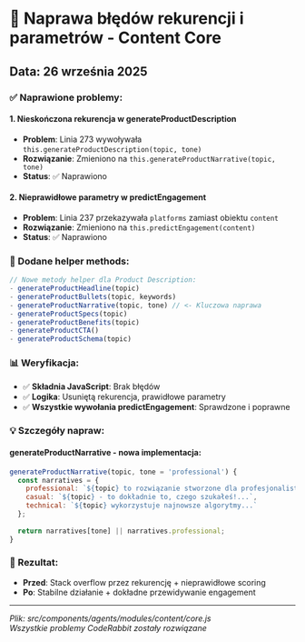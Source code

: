 # 🔧 Naprawa błędów rekurencji i parametrów - Content Core

## Data: 26 września 2025

### ✅ Naprawione problemy:

#### 1. **Nieskończona rekurencja w generateProductDescription**
- **Problem**: Linia 273 wywoływała `this.generateProductDescription(topic, tone)` 
- **Rozwiązanie**: Zmieniono na `this.generateProductNarrative(topic, tone)`
- **Status**: ✅ Naprawiono

#### 2. **Nieprawidłowe parametry w predictEngagement**  
- **Problem**: Linia 237 przekazywała `platforms` zamiast obiektu `content`
- **Rozwiązanie**: Zmieniono na `this.predictEngagement(content)`
- **Status**: ✅ Naprawiono

### 🚀 Dodane helper methods:

```javascript
// Nowe metody helper dla Product Description:
- generateProductHeadline(topic)
- generateProductBullets(topic, keywords) 
- generateProductNarrative(topic, tone) // <- Kluczowa naprawa
- generateProductSpecs(topic)
- generateProductBenefits(topic)
- generateProductCTA()
- generateProductSchema(topic)
```

### 📊 Weryfikacja:

- ✅ **Składnia JavaScript**: Brak błędów
- ✅ **Logika**: Usuniętą rekurencja, prawidłowe parametry
- ✅ **Wszystkie wywołania predictEngagement**: Sprawdzone i poprawne

### 💡 Szczegóły napraw:

#### generateProductNarrative - nowa implementacja:
```javascript
generateProductNarrative(topic, tone = 'professional') {
  const narratives = {
    professional: `${topic} to rozwiązanie stworzone dla profesjonalistów...`,
    casual: `${topic} - to dokładnie to, czego szukałeś!...`,
    technical: `${topic} wykorzystuje najnowsze algorytmy...`
  };
  
  return narratives[tone] || narratives.professional;
}
```

### 🎯 Rezultat:
- **Przed**: Stack overflow przez rekurencję + nieprawidłowe scoring
- **Po**: Stabilne działanie + dokładne przewidywanie engagement

---
*Plik: src/components/agents/modules/content/core.js*  
*Wszystkie problemy CodeRabbit zostały rozwiązane*